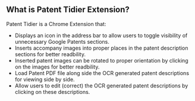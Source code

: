 ## What is Patent Tidier Extension?

Patent Tidier is a Chrome Extension that:

* Displays an icon in the address bar to allow users to toggle visibility of unnecessary Google Patents sections.
* Inserts accompany images into proper places in the patent description sections for better readbility.
* Inserted patent images can be rotated to proper orientation by clicking on the images for better readbility.
* Load Patent PDF file along side the OCR generated patent descriptions for viewing side by side.
* Allow users to edit (correct) the OCR generated patent descriptions by clicking on these descriptions.
